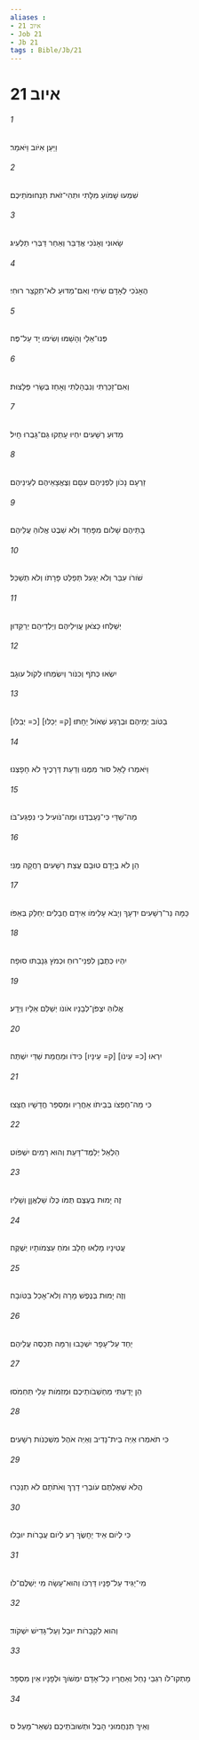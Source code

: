 ```yaml
---
aliases : 
- איוב 21
- Job 21
- Jb 21
tags : Bible/Jb/21
---
```


# איוב 21

###### 1
וַיַּעַן אִיֹּוב וַיֹּאמַר׃
###### 2
שִׁמְעוּ שָׁמֹועַ מִלָּתִי וּתְהִי־זֹאת תַּנְחוּמֹתֵיכֶם׃
###### 3
שָׂאוּנִי וְאָנֹכִי אֲדַבֵּר וְאַחַר דַּבְּרִי תַלְעִיג׃
###### 4
הֶאָנֹכִי לְאָדָם שִׂיחִי וְאִם־מַדּוּעַ לֹא־תִקְצַר רוּחִי׃
###### 5
פְּנוּ־אֵלַי וְהָשַׁמּוּ וְשִׂימוּ יָד עַל־פֶּה׃
###### 6
וְאִם־זָכַרְתִּי וְנִבְהָלְתִּי וְאָחַז בְּשָׂרִי פַּלָּצוּת׃
###### 7
מַדּוּעַ רְשָׁעִים יִחְיוּ עָתְקוּ גַּם־גָּבְרוּ חָיִל׃
###### 8
זַרְעָם נָכֹון לִפְנֵיהֶם עִםָּם וְצֶאֱצָאֵיהֶם לְעֵינֵיהֶם׃
###### 9
בָּתֵּיהֶם שָׁלֹום מִפָּחַד וְלֹא שֵׁבֶט אֱלֹוהַּ עֲלֵיהֶם׃
###### 10
שֹׁורֹו עִבַּר וְלֹא יַגְעִל תְּפַלֵּט פָּרָתֹו וְלֹא תְשַׁכֵּל׃
###### 11
יְשַׁלְּחוּ כַצֹּאן עֲוִילֵיהֶם וְיַלְדֵיהֶם יְרַקֵּדוּן׃
###### 12
יִשְׂאוּ כְּתֹף וְכִנֹּור וְיִשְׂמְחוּ לְקֹול עוּגָב׃
###### 13
[כ= יְבַלּוּ] [ק= יְכַלּוּ] בַטֹּוב יְמֵיהֶם וּבְרֶגַע שְׁאֹול יֵחָתּוּ׃
###### 14
וַיֹּאמְרוּ לָאֵל סוּר מִמֶּנּוּ וְדַעַת דְּרָכֶיךָ לֹא חָפָצְנוּ׃
###### 15
מַה־שַׁדַּי כִּי־נַעַבְדֶנּוּ וּמַה־נֹּועִיל כִּי נִפְגַּע־בֹּו׃
###### 16
הֵן לֹא בְיָדָם טוּבָם עֲצַת רְשָׁעִים רָחֲקָה מֶנִּי׃
###### 17
כַּמָּה נֵר־רְשָׁעִים יִדְעָךְ וְיָבֹא עָלֵימֹו אֵידָם חֲבָלִים יְחַלֵּק בְּאַפֹּו׃
###### 18
יִהְיוּ כְּתֶבֶן לִפְנֵי־רוּחַ וּכְמֹץ גְּנָבַתּוּ סוּפָה׃
###### 19
אֱלֹוהַּ יִצְפֹּן־לְבָנָיו אֹונֹו יְשַׁלֵּם אֵלָיו וְיֵדָע׃
###### 20
יִרְאוּ [כ= עֵינֹו] [ק= עֵינָיו] כִּידֹו וּמֵחֲמַת שַׁדַּי יִשְׁתֶּה׃
###### 21
כִּי מַה־חֶפְצֹו בְּבֵיתֹו אַחֲרָיו וּמִסְפַּר חֳדָשָׁיו חֻצָּצוּ׃
###### 22
הַלְאֵל יְלַמֶּד־דָּעַת וְהוּא רָמִים יִשְׁפֹּוט׃
###### 23
זֶה יָמוּת בְּעֶצֶם תֻּמֹּו כֻּלֹּו שַׁלְאֲןַן וְשָׁלֵיו׃
###### 24
עֲטִינָיו מָלְאוּ חָלָב וּמֹחַ עַצְמֹותָיו יְשֻׁקֶּה׃
###### 25
וְזֶה יָמוּת בְּנֶפֶשׁ מָרָה וְלֹא־אָכַל בַּטֹּובָה׃
###### 26
יַחַד עַל־עָפָר יִשְׁכָּבוּ וְרִמָּה תְּכַסֶּה עֲלֵיהֶם׃
###### 27
הֵן יָדַעְתִּי מַחְשְׁבֹותֵיכֶם וּמְזִמֹּות עָלַי תַּחְמֹסוּ׃
###### 28
כִּי תֹאמְרוּ אַיֵּה בֵית־נָדִיב וְאַיֵּה אֹהֶל מִשְׁכְּנֹות רְשָׁעִים׃
###### 29
הֲלֹא שְׁאֶלְתֶּם עֹובְרֵי דָרֶךְ וְאֹתֹתָם לֹא תְנַכֵּרוּ׃
###### 30
כִּי לְיֹום אֵיד יֵחָשֶׂךְ רָע לְיֹום עֲבָרֹות יוּבָלוּ׃
###### 31
מִי־יַגִּיד עַל־פָּנָיו דַּרְכֹּו וְהוּא־עָשָׂה מִי יְשַׁלֶּם־לֹו׃
###### 32
וְהוּא לִקְבָרֹות יוּבָל וְעַל־גָּדִישׁ יִשְׁקֹוד׃
###### 33
מָתְקוּ־לֹו רִגְבֵי נָחַל וְאַחֲרָיו כָּל־אָדָם יִמְשֹׁוךְ וּלְפָנָיו אֵין מִסְפָּר׃
###### 34
וְאֵיךְ תְּנַחֲמוּנִי הָבֶל וּתְשׁוּבֹתֵיכֶם נִשְׁאַר־מָעַל׃ ס
